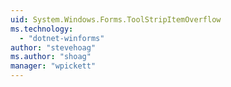 ```yaml
---
uid: System.Windows.Forms.ToolStripItemOverflow
ms.technology: 
  - "dotnet-winforms"
author: "stevehoag"
ms.author: "shoag"
manager: "wpickett"
---
```

